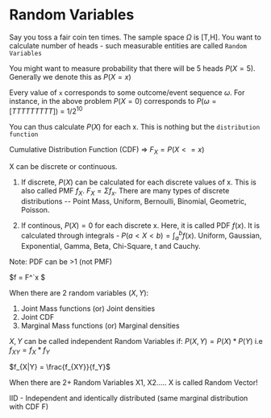 # Random Variables

Say you toss a fair coin ten times. The sample space $\Omega$ is [T,H]. You want to calculate number of heads - such measurable entities are called `Random Variables`

You might want to measure probability that there will be 5 heads $P(X=5)$. Generally we denote this as $P(X=x)$

Every value of `x` corresponds to some outcome/event sequence $\omega$. For instance, in the above problem $P(X=0)$ corresponds to $P(\omega=[TTTTTTTTT])$ = $1/2^{10}$

You can thus calculate $P(X)$ for each x. This is nothing but the `distribution function`

Cumulative Distribution Function (CDF) => $F_X = P(X<=x)$


X can be discrete or continuous.

1. If discrete, $P(X)$ can be calculated for each discrete values of x. This is also called PMF $f_X$.  $F_X = \Sigma f_x$. There are many types of discrete distributions -- Point Mass, Uniform, Bernoulli, Binomial, Geometric, Poisson.

2. If continous, $P(X) = 0$ for each discrete x. Here, it is called PDF $f(x)$. It is calculated through integrals - $P(a<X<b) = \int_a^b f(x)$. Uniform, Gaussian, Exponential, Gamma, Beta, Chi-Square, t and Cauchy.

Note: PDF can be >1 (not PMF)

$f = F^`x $

When there are 2 random variables $(X, Y)$:
1. Joint Mass functions (or) Joint densities
2. Joint CDF
3. Marginal Mass functions (or) Marginal densities

$X, Y$ can be called independent Random Variables if:
$P(X,Y) = P(X)*P(Y)$ i.e $f_{XY} = f_X*f_Y$

$f_{X|Y} = \frac{f_{XY}}{f_Y}$

When there are 2+ Random Variables X1, X2.....
X is called Random Vector!

IID - Independent and identically distributed (same marginal distribution with CDF F)